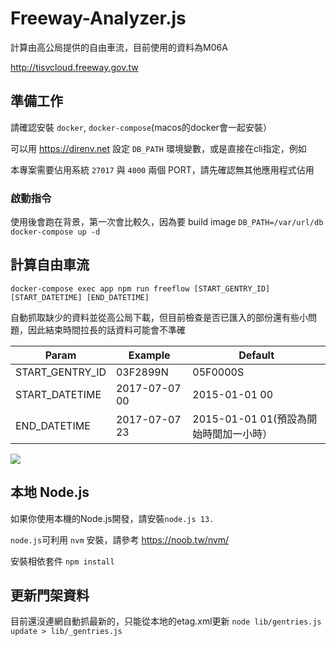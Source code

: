 # Freeway-Analyzer.js

計算由高公局提供的自由車流，目前使用的資料為M06A

<http://tisvcloud.freeway.gov.tw>

## 準備工作
請確認安裝 `docker`, `docker-compose`(macos的docker會一起安裝）

可以用 <https://direnv.net> 設定 `DB_PATH` 環境變數，或是直接在cli指定，例如

本專案需要佔用系統 `27017` 與 `4000` 兩個 PORT，請先確認無其他應用程式佔用

### 啟動指令
使用後會跑在背景，第一次會比較久，因為要 build image
`DB_PATH=/var/url/db docker-compose up -d`


## 計算自由車流
`docker-compose exec app npm run freeflow [START_GENTRY_ID] [START_DATETIME] [END_DATETIME] `

自動抓取缺少的資料並從高公局下載，但目前檢查是否已匯入的部份還有些小問題，因此結束時間拉長的話資料可能會不準確

| Param       | Example             | Default  |
| ------      | ------------------- | ------------ |
| START_GENTRY_ID  | 03F2899N       | 05F0000S |
| START_DATETIME   | 2017-07-07 00  | 2015-01-01 00 |
| END_DATETIME   | 2017-07-07 23    | 2015-01-01 01(預設為開始時間加一小時） |

![](https://i.imgur.com/e0y8acG.png)

## 本地 Node.js
如果你使用本機的Node.js開發，請安裝`node.js 13.`

`node.js`可利用 `nvm` 安裝，請參考 https://noob.tw/nvm/

安裝相依套件
`npm install`

## 更新門架資料

目前還沒連網自動抓最新的，只能從本地的etag.xml更新
`node lib/gentries.js update > lib/_gentries.js`

